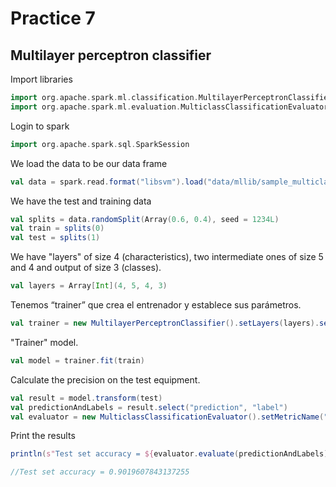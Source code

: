 # Practice 7

## Multilayer perceptron classifier

Import libraries

```scala
import org.apache.spark.ml.classification.MultilayerPerceptronClassifier
import org.apache.spark.ml.evaluation.MulticlassClassificationEvaluator
```

Login to spark

```scala
import org.apache.spark.sql.SparkSession
```

We load the data to be our data frame

```scala
val data = spark.read.format("libsvm").load("data/mllib/sample_multiclass_classification_data.txt")
```

We have the test and training data

```scala
val splits = data.randomSplit(Array(0.6, 0.4), seed = 1234L)
val train = splits(0)
val test = splits(1)
```

We have "layers" of size 4 (characteristics), two intermediate ones of size 5 and 4 and output of size 3 (classes).

```scala
val layers = Array[Int](4, 5, 4, 3)
```

Tenemos “trainer” que crea el entrenador y establece sus parámetros.

```scala
val trainer = new MultilayerPerceptronClassifier().setLayers(layers).setBlockSize(128).setSeed(1234L).setMaxIter(100)
```

"Trainer" model.

```scala
val model = trainer.fit(train)
```

Calculate the precision on the test equipment.

```scala
val result = model.transform(test)
val predictionAndLabels = result.select("prediction", "label")
val evaluator = new MulticlassClassificationEvaluator().setMetricName("accuracy")
```

Print the results

```scala
println(s"Test set accuracy = ${evaluator.evaluate(predictionAndLabels)}")

//Test set accuracy = 0.9019607843137255
```







